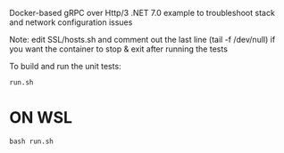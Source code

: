 Docker-based gRPC over Http/3 .NET 7.0 example to troubleshoot stack and network configuration issues

Note: edit SSL/hosts.sh and comment out the last line (tail -f /dev/null) if you want the container to stop & exit after running the tests

To build and run the unit tests:

`run.sh`

# ON WSL
`bash run.sh`
